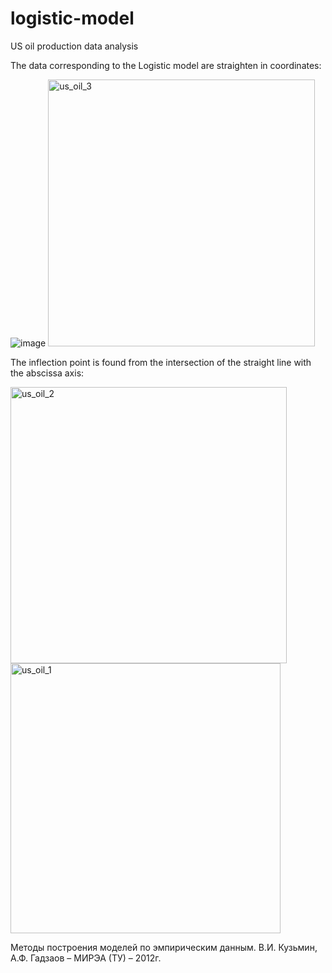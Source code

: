 # logistic-model
US oil production data analysis

The data corresponding to the Logistic model are straighten in coordinates:

![image](https://user-images.githubusercontent.com/47636259/134583956-aef80842-e52c-4e34-8791-51aaf2567306.png)
<img width="427" alt="us_oil_3" src="https://user-images.githubusercontent.com/47636259/135459835-e3cf2bbf-169d-4f0f-b43a-6e3301ce55d9.png">

The inflection point is found from the intersection of the straight line with the abscissa axis:

<img width="442" alt="us_oil_2" src="https://user-images.githubusercontent.com/47636259/135459938-fa8a2b26-276a-408e-9ef9-fcf20d6f7473.png">
<img width="432" alt="us_oil_1" src="https://user-images.githubusercontent.com/47636259/135460001-ab2ffb1a-623b-41b9-a040-a17e1120382c.png">

Методы построения моделей по эмпирическим данным. В.И. Кузьмин, А.Ф. Гадзаов – МИРЭА (ТУ) – 2012г.
